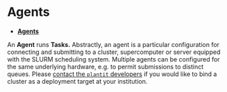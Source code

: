 # <i class="fas fa-server fa-1x fa-fw"></i> **Agents**

<!-- START doctoc generated TOC please keep comment here to allow auto update -->
<!-- DON'T EDIT THIS SECTION, INSTEAD RE-RUN doctoc TO UPDATE -->

- [<i class="fas fa-server fa-1x fa-fw"></i> **Agents**](#i-classfas-fa-server-fa-1x-fa-fwi-agents)

<!-- END doctoc generated TOC please keep comment here to allow auto update -->

An <i class="fas fa-server fa-1x fa-fw"></i> **Agent** runs <i class="fas fa-tasks fa-1x fa-fw"></i> **Tasks.** Abstractly, an agent is a particular configuration for connecting and submitting to a cluster, supercomputer or server equipped with the SLURM scheduling system. Multiple agents can be configured for the same underlying hardware, e.g. to permit submissions to distinct queues. Please [contact the `plantit` developers](mailto:wbonelli@uga.edu) if you would like to bind a cluster as a deployment target at your institution.

